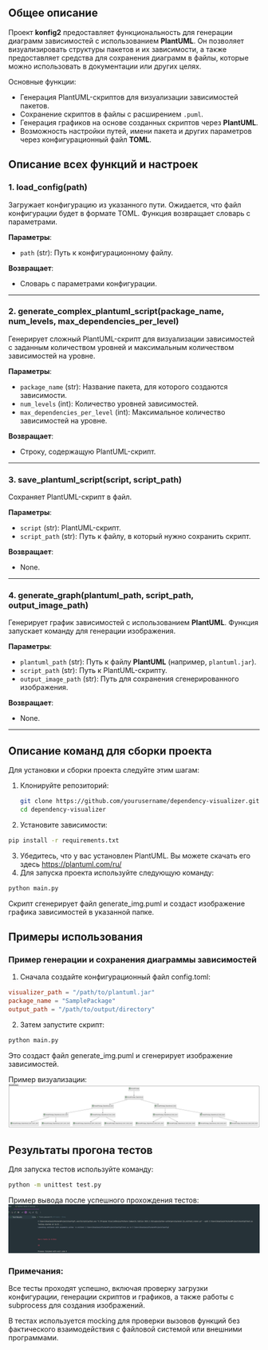 
## Общее описание

Проект **konfig2** предоставляет функциональность для генерации диаграмм зависимостей с использованием **PlantUML**. Он позволяет визуализировать структуры пакетов и их зависимости, а также предоставляет средства для сохранения диаграмм в файлы, которые можно использовать в документации или других целях.

Основные функции:
- Генерация PlantUML-скриптов для визуализации зависимостей пакетов.
- Сохранение скриптов в файлы с расширением `.puml`.
- Генерация графиков на основе созданных скриптов через **PlantUML**.
- Возможность настройки путей, имени пакета и других параметров через конфигурационный файл **TOML**.

## Описание всех функций и настроек

### 1. **load_config(path)**

Загружает конфигурацию из указанного пути. Ожидается, что файл конфигурации будет в формате TOML. Функция возвращает словарь с параметрами.

**Параметры**:
- `path` (str): Путь к конфигурационному файлу.

**Возвращает**:
- Словарь с параметрами конфигурации.

---

### 2. **generate_complex_plantuml_script(package_name, num_levels, max_dependencies_per_level)**

Генерирует сложный PlantUML-скрипт для визуализации зависимостей с заданным количеством уровней и максимальным количеством зависимостей на уровне.

**Параметры**:
- `package_name` (str): Название пакета, для которого создаются зависимости.
- `num_levels` (int): Количество уровней зависимостей.
- `max_dependencies_per_level` (int): Максимальное количество зависимостей на уровне.

**Возвращает**:
- Строку, содержащую PlantUML-скрипт.

---

### 3. **save_plantuml_script(script, script_path)**

Сохраняет PlantUML-скрипт в файл.

**Параметры**:
- `script` (str): PlantUML-скрипт.
- `script_path` (str): Путь к файлу, в который нужно сохранить скрипт.

**Возвращает**:
- None.

---

### 4. **generate_graph(plantuml_path, script_path, output_image_path)**

Генерирует график зависимостей с использованием **PlantUML**. Функция запускает команду для генерации изображения.

**Параметры**:
- `plantuml_path` (str): Путь к файлу **PlantUML** (например, `plantuml.jar`).
- `script_path` (str): Путь к PlantUML-скрипту.
- `output_image_path` (str): Путь для сохранения сгенерированного изображения.

**Возвращает**:
- None.

---

## Описание команд для сборки проекта

Для установки и сборки проекта следуйте этим шагам:

1. Клонируйте репозиторий:

   ```bash
   git clone https://github.com/yourusername/dependency-visualizer.git
   cd dependency-visualizer
    ```
2. Установите зависимости:
```bash
pip install -r requirements.txt
 ```
3. Убедитесь, что у вас установлен PlantUML. Вы можете скачать его здесь https://plantuml.com/ru/
4. Для запуска проекта используйте следующую команду:
```bash
python main.py
 ```
Скрипт сгенерирует файл generate_img.puml и создаст изображение графика зависимостей в указанной папке.

## Примеры использования
### Пример генерации и сохранения диаграммы зависимостей

1. Сначала создайте конфигурационный файл config.toml:
```toml
visualizer_path = "/path/to/plantuml.jar"
package_name = "SamplePackage"
output_path = "/path/to/output/directory"

 ```
2. Затем запустите скрипт:
```bash
python main.py
 ```
Это создаст файл generate_img.puml и сгенерирует изображение зависимостей.

Пример визуализации: ![img.png](img.png)

## Результаты прогона тестов
Для запуска тестов используйте команду:
```bash
python -m unittest test.py
 ```
Пример вывода после успешного прохождения тестов:
![img_1.png](img_1.png)

### Примечания:
Все тесты проходят успешно, включая проверку загрузки конфигурации, генерации скриптов и графиков, а также работы с subprocess для создания изображений.

В тестах используется mocking для проверки вызовов функций без фактического взаимодействия с файловой системой или внешними программами.

